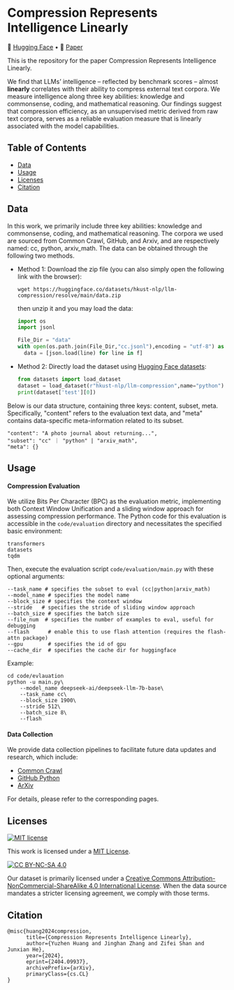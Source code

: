 # Compression Represents Intelligence Linearly

<p align="left">
   🤗 <a href="https://huggingface.co/datasets/hkust-nlp/llm-compression" target="_blank">Hugging Face</a>  •   📃 <a href="https://arxiv.org/abs/xxxx" target="_blank">Paper</a> 
</p>

This is the repository for the paper Compression Represents Intelligence Linearly. 

We find that LLMs’ intelligence – reflected by benchmark scores – almost **linearly** correlates with their ability to compress external text corpora. We measure intelligence along three key abilities: knowledge and commonsense, coding, and mathematical reasoning. Our findings suggest that compression efficiency, as an unsupervised metric derived from raw text corpora, serves as a reliable evaluation measure that is linearly associated with the model capabilities.  <img src="resources/overview.png" alt="overview" style="zoom: 5%;" />



## Table of Contents 

* [Data](#data)
* [Usage](#usage)
* [Licenses](#licenses)
* [Citation](#citation)



## Data 

In this work, we primarily include three key abilities: knowledge and commonsense, coding, and mathematical reasoning. The corpora we used are sourced from Common Crawl, GitHub, and Arxiv, and are respectively named: cc, python, arxiv_math. The data can be obtained through the following two methods.

- Method 1: Download the zip file (you can also simply open the following link with the browser):
  ```
  wget https://huggingface.co/datasets/hkust-nlp/llm-compression/resolve/main/data.zip
  ```
  then unzip it and you may load the data:
  ```python
  import os
  import jsonl 
  
  File_Dir = "data"
  with open(os.path.join(File_Dir,"cc.jsonl"),encoding = "utf-8") as f:
  	data = [json.load(line) for line in f]
  ```
  
- Method 2: Directly load the dataset using [Hugging Face datasets](https://huggingface.co/datasets/hkust-nlp/llm-compression):

  ```python
  from datasets import load_dataset
  dataset = load_dataset(r"hkust-nlp/llm-compression",name="python")
  print(dataset['test'][0])
  ```

Below is our data structure, containing three keys: content, subset, meta. Specifically, "content" refers to the evaluation text data, and "meta" contains data-specific meta-information related to its subset.

```
"content": "A photo journal about returning...", 
"subset": "cc" ｜ "python" | "arxiv_math", 
"meta": {}
```



## Usage

#### Compression Evaluation 

We utilize Bits Per Character (BPC) as the evaluation metric, implementing both Context Window Unification and a sliding window approach for assessing compression performance. The Python code for this evaluation is accessible in the `code/evaluation` directory and necessitates the specified basic environment:

```
transformers
datasets
tqdm
```

Then, execute the evaluation script `code/evaluation/main.py` with these optional arguments:

```
--task_name # specifies the subset to eval (cc|python|arxiv_math)
--model_name # specifies the model name
--block_size # specifies the context window
--stride   # specifies the stride of sliding window approach
--batch_size # specifies the batch size
--file_num  # specifies the number of examples to eval, useful for debugging
--flash      # enable this to use flash attention (requires the flash-attn package)
--gpu        # specifies the id of gpu
--cache_dir  # specifies the cache dir for huggingface
```

Example:

```
cd code/evlauation
python -u main.py\
    --model_name deepseek-ai/deepseek-llm-7b-base\
    --task_name cc\
    --block_size 1900\
    --stride 512\
    --batch_size 8\
    --flash
```

#### Data Collection 
We provide data collection pipelines to facilitate future data updates and research, which include:
* [Common Crawl](https://github.com/hkust-nlp/cpt/tree/main/code/data_collection/cc)
* [GitHub Python](https://github.com/hkust-nlp/cpt/tree/main/code/data_collection/github)
* [ArXiv](https://github.com/hkust-nlp/cpt/tree/main/code/data_collection/arxiv)

For details, please refer to the corresponding pages.

## Licenses

[![MIT license](https://img.shields.io/badge/License-MIT-blue.svg)](https://lbesson.mit-license.org/)

This work is licensed under a [MIT License](https://lbesson.mit-license.org/).

[![CC BY-NC-SA 4.0](https://img.shields.io/badge/License-CC%20BY--NC--SA%204.0-lightgrey.svg)](http://creativecommons.org/licenses/by-nc-sa/4.0/)

Our dataset is primarily licensed under a
[Creative Commons Attribution-NonCommercial-ShareAlike 4.0 International License](http://creativecommons.org/licenses/by-nc-sa/4.0/). When the data source mandates a stricter licensing agreement, we comply with those terms.



## Citation

```
@misc{huang2024compression,
      title={Compression Represents Intelligence Linearly}, 
      author={Yuzhen Huang and Jinghan Zhang and Zifei Shan and Junxian He},
      year={2024},
      eprint={2404.09937},
      archivePrefix={arXiv},
      primaryClass={cs.CL}
}
```

